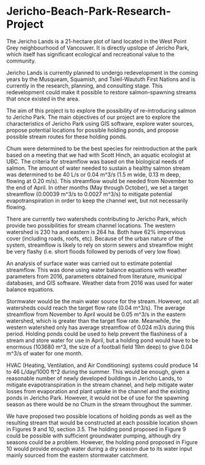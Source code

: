 # Jericho-Beach-Park-Research-Project

The Jericho Lands is a 21-hectare plot of land located in the West Point Grey neighbourhood of
Vancouver. It is directly upslope of Jericho Park, which itself has significant ecological and
recreational value to the community. 

Jericho Lands is currently planned to undergo redevelopment in the coming years by the Musqueam, Squamish, 
and Tsleil-Waututh First Nations and is currently in the research, planning, and consulting stage. This 
redevelopment could make it possible to restore salmon-spawning streams that once existed in the area.

The aim of this project is to explore the possibility of re-introducing salmon to Jericho Park. The
main objectives of our project are to explore the characteristics of Jericho Park using GIS
software, explore water sources, propose potential locations for possible holding ponds, and
propose possible stream routes for these holding ponds.

Chum were determined to be the best species for reintroduction at the park based on a meeting
that we had with Scott Hinch, an aquatic ecologist at UBC. The criteria for streamflow was
based on the biological needs of salmon. The amount of water needed to sustain a healthy
salmon stream was determined to be 40 L/s or 0.04 m^3/s (1.5 m wide, 0.13 m deep, flowing at
0.20 m/s). This streamflow would be needed from November to the end of April. In other months
(May through October), we set a target streamflow (0.00039 m^3/s to 0.0027 m^3/s) to mitigate
potential evapotranspiration in order to keep the channel wet, but not necessarily flowing.

There are currently two watersheds contributing to Jericho Park, which provide two possibilities
for stream channel locations. The western watershed is 230 ha and eastern is 264 ha. Both
have 62% impervious cover (including roads, roofs, etc). Because of the urban nature of the
system, streamflow is likely to rely on storm sewers and streamflow might be very flashy (i.e.
short floods followed by periods of very low flow).

An analysis of surface water was carried out to estimate potential streamflow. This was done
using water balance equations with weather parameters from 2016, parameters obtained from
literature, municipal databases, and GIS software. Weather data from 2016 was used for water
balance equations.

Stormwater would be the main water source for the stream. However, not all watersheds could
reach the target flow rate (0.04 m^3/s). The average streamflow from November to April would be
0.05 m^3/s in the eastern watershed, which is greater than the target flow rate. Meanwhile, the
western watershed only has average streamflow of 0.024 m3/s during this period. Holding ponds
could be used to help prevent the flashiness of a stream and store water for use in April, but a
holding pond would have to be enormous (103680 m^3, the size of a football field 19m deep) to
give 0.04 m^3/s of water for one month.

HVAC (Heating, Ventilation, and Air Conditioning) systems could produce 14 to 46 L/day/1000
ft^2 during the summer. This would be enough, given a reasonable number of newly developed
buildings in Jericho Lands, to mitigate evapotranspiration in the stream channel, and help
mitigate water losses from evaporation and plant uptake in the channel and the existing ponds 
in Jericho Park. However, it would not be of use for the spawning season as there would be no
Chum in the stream throughout the summer.

We have proposed two possible locations of holding ponds as well as the resulting stream that
would be constructed at each possible location shown in Figures 9 and 10, section 3.5. The
holding pond proposed in Figure 9 could be possible with sufficient groundwater pumping,
although dry seasons could be a problem. However, the holding pond proposed in Figure 10
would provide enough water during a dry season due to its water input mainly sourced from the
eastern stormwater catchment. 
